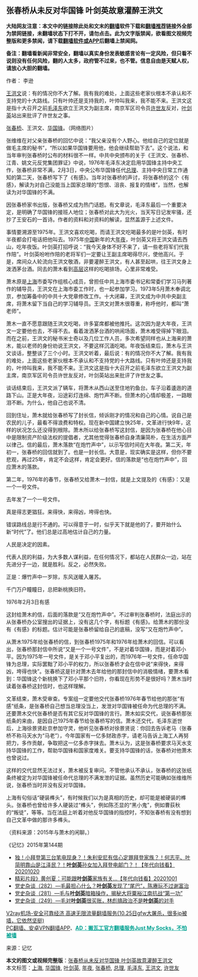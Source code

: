  <h2>张春桥从未反对华国锋 叶剑英故意灌醉王洪文</h2> <p class="notice"><b>大陆网友注意：本文中的链接除此处和文末的<a href="https://github.com/bannedbook/fanqiang" >翻墙</a>软件下载和<a href="https://github.com/killgcd/justmysocks/blob/master/README.md">翻墙推荐</a>链接外全部为禁网链接，未翻墙状态下打不开，请勿点击。此为文字版禁闻，欲看图文视频完整版和更多禁闻，请下载<a href="https://github.com/bannedbook/fanqiang">翻墙软件或APP</a>后翻墙上禁闻网。</p><p>备注：翻墙看新闻非常安全，翻墙以真实身份发表敏感言论有一定风险，但只看不说则没有任何风险，翻的人太多，政府管不过来，也不管。信息自由是天赋人权，请放心大胆的翻墙。</b></p>  <div class="entry"> <p>作者： 李逊</p> <p id="summary"><a href="https://www.bannedbook.org/bnews/tag/%e7%8e%8b%e6%b4%aa%e6%96%87/" class="st_tag internal_tag" rel="tag" title="标签 王洪文 下的日志">王洪文</a>说：有的情况你不大了解。我有我的难处，上面这些老家伙根本不承认和不支持党的十大路线。只有叶帅还是支持我的，叶帅叫我来，我不能不来。王洪文这是指十大召开之前<a href="https://www.bannedbook.org/bnews/tag/%e6%af%9b%e6%b3%bd%e4%b8%9c/" class="st_tag internal_tag" rel="tag" title="标签 毛泽东 下的日志">毛泽东</a>欲立王洪文为副主席，南京军区司令员<a href="https://www.bannedbook.org/bnews/tag/%e8%ae%b8%e4%b8%96%e5%8f%8b/" class="st_tag internal_tag" rel="tag" title="标签 许世友 下的日志">许世友</a>反对，<a href="https://www.bannedbook.org/bnews/tag/%e5%8f%b6%e5%89%91%e8%8b%b1/" class="st_tag internal_tag" rel="tag" title="标签 叶剑英 下的日志">叶剑英</a>站出来批评了许世友之事。</p> <p id="conimg"></p> <p><a href="https://www.bannedbook.org/bnews/tag/%e5%bc%a0%e6%98%a5%e6%a1%a5/" class="st_tag internal_tag" rel="tag" title="标签 张春桥 下的日志">张春桥</a>、王洪文、<a href="https://www.bannedbook.org/bnews/tag/%e5%8d%8e%e5%9b%bd%e9%94%8b/" class="st_tag internal_tag" rel="tag" title="标签 华国锋 下的日志">华国锋</a>。（网络图片）</p> <p>张维维在对父亲张春桥的回忆中说：“我父亲没有个人野心。他给自己的定位就是做毛主席的秘书”，“所以如果华国锋要用他，他会继续帮助下去”。这个说法，和当年审判张春桥时公布的材料很不一样。中共中央颁布的关于《王洪文、张春桥、江青、姚文元反党集团罪证》中说，1976年毛泽东决定启用华国锋主持中央工作，张春桥非常不满，2月3日，中央公布华国锋任代<a href="https://www.bannedbook.org/bnews/tag/%e6%80%bb%e7%90%86/" class="st_tag internal_tag" rel="tag" title="标签 总理 下的日志">总理</a>、主持中央日常工作通知的第二天，张春桥写下了《有感》。当年对张春桥的声讨，将张春桥的这个《有感》，解读为对自己没能当上国家总理的“怨恨、沮丧、报复的情绪”，当然，也解读为对华国锋的不满。</p> <p>因张春桥家书出版，张春桥又成为热门话题。有文章说，毛泽东最后一个重要决定，是明确了华国锋的接班人地位；张春桥对此大为光火，当天写日记发牢骚，还抄了王安石的一首诗。作者的资料和对资料的解读，显然盖源于上述文件。</p> <p>事情要溯源至1975年。王洪文喜欢吃喝，而请王洪文吃喝最多的是叶剑英，有时半夜都会打电话把他叫去。1975年<span class='wp_keywordlink_affiliate'><a href="https://www.bannedbook.org/" title="中国" target="_blank">中国</a></span>新年的大<a href="https://www.bannedbook.org/bnews/tag/%E5%B9%B4%E5%A4%9C/" class="st_tag internal_tag" rel="tag" title="标签 年夜 下的日志">年夜</a>，叶剑英又将王洪文请去西山，吃年夜饭。叶剑英打招呼说：“我今天身体不好不来了，请一些老将军们代我作陪”。叶剑英吩咐作陪的老将军们一定要让王副主席喝得尽兴，使他高兴。于是，席间众人轮流向王洪文敬酒，非要灌醉王洪文，有人甚至起哄，往王洪文身上泼洒茅台酒。同去的萧木看到<span class='wp_keywordlink_affiliate'><a href="https://www.bannedbook.org/bnews/ccpdope/" title="中共高层内幕" target="_blank">高层</a></span>这样的吃喝排场，心里非常难受。</p>  <p>萧木原是<a href="https://www.bannedbook.org/bnews/tag/%e4%b8%8a%e6%b5%b7/" class="st_tag internal_tag" rel="tag" title="标签 上海 下的日志">上海</a>市委写作组核心成员，曾担任中共上海市委书记和常委们学习马列著作的辅导员，王洪文在上海市委工作时，也一起参加学习。1973年5月萧木奉调北京，参加筹备中的中共十大党章修改工作。十大闭幕，王洪文成为中共中央副主席，将萧木留下当自己的学习辅导员。王洪文对萧木很尊重，称呼他时，都叫“萧老师”。</p> <p>萧木一直不愿意跟随王洪文吃喝，许多宴席都被他推托。这次因为是大年夜，王洪文一定要他也去，不得不去。看着泼洒茅台酒的哄闹场面，萧木难受得掉下眼泪。而在之前，王洪文的秘书米士奇以及几位工作人员，多次希望同样也从上海来的萧木，能以老师的身份劝说王洪文，不要这样沉湎吃喝。年夜饭结束后，萧木与王洪文谈话，整整谈了三个小时。王洪文听着，最后说：有的情况你不大了解。我有我的难处，上面这些老家伙根本不承认和不支持党的十大路线。只有叶帅还是支持我的，叶帅叫我来，我不能不来。王洪文这是指十大召开之前毛泽东欲立王洪文为副主席，南京军区司令员许世友反对，叶剑英站出来批评了许世友之事。</p> <p>谈话结束后，王洪文派了辆车，将萧木从西山送至住地钓鱼台。车子沿着逶迤的道路下山。正是大年夜，沿途彩灯连绵、炮竹声不断。但萧木的心情却极差，一路眼泪不断。为什么，他自己也说不清。</p> <p>回到住址，萧木就给张春桥写了封长信，倾诉刚才的情况和自己的心情。说自己是农民的儿子，最看不得浪费和特权。现在新中国建立快25年，文革进行快9年，这样的状况怎么还没得到根除。萧木所以给张春桥写这封信，是因为张春桥在他心目中是限制资产阶级法权的提倡者，尤其他觉得张春桥自身清廉简朴，在生活方面严以律己。信的最后，萧木落款“在炮竹声中”，以示写信时间在大年夜。第二天，年初一，张春桥的回信就到了。也是一封长信。大意是，现实确实是这样，但你不要悲观，再过25年，肯定不会这样，肯定会更好。信的落款是“也在炮竹声中”，回应萧木的落款。</p> <p>第二年，1976年的春节，张春桥又给萧木一封信，就是上文提及的《有感》：又是一个一号文件。</p> <p>去年发了一个一号文件。</p> <p>真是得志更猖狂。来得快，来得凶，垮得也快。</p>  <p>错误路线总是行不通的。可以得意于一时，似乎天下就是他的了，要开始什么新“时代”了。他们总是过高地估计自己的力量。</p> <p>人民是决定的因素。</p> <p>代表人民的利益，为大多数人谋利益，在任何情况下，都站在人民群众一边，站在先进分子一边，就是胜利。反之，必然失败。</p> <p>正是：爆竹声中一岁除，东风送暖入屠苏。</p> <p>千门万户瞳瞳日，总把新桃换旧符。</p> <p>1976年2月3日有感</p> <p>这封给萧木的信，后面的落款是“又在炮竹声中”。不过审判张春桥时，法庭出示的从张春桥办公室搜出的证据上，没有这几个字，有标题《有感》。给萧木的那份没有《有感》的标题。估计可能是张春桥留给自己的底稿，没写“又在炮竹声中”。</p>  <p>从萧木1975年给张春桥的信，到张春桥1975年和1976年给萧木的回信。可以看出，张春桥那封信中所说“又是一个一号文件”，不是对着华国锋，而是对着邓小平。因为1975年一号文件，是关于邓小平复出的，而1976年一号文件，任命华国锋为总理，实际罢黜了邓小平的权力，所以张春桥才会在信中说“来得快，来得凶，垮得也快”。张春桥这是针对萧木去年给他的那封信中的消极情绪，要萧木看到：华国锋这个新桃换下了邓小平那个旧符，你看现在形势不是很好吗？萧木当时读着张春桥这封信时，也这样理解。</p> <p>文革结束，萧木受审查。专案组一定要他交代张春桥1976年春节给他的那张“有感”纸条，是张春桥自己想当总理没当上，发泄对华国锋被任命为代总理的不满。还要萧木交代张春桥是否有其它反对华国锋的言行。萧木如实交代，说张春桥那张纸条的来由，是因自己1975年春节给张春桥写的信。萧木还交代，毛泽东逝世后，上海徐景贤赴京参加守灵，他听见张春桥对徐景贤说：你回去告诉老马（张春桥不称马天水为“马老”），今年国家有一亿多财政赤字，请老马告诉上海工人再努把力，多作贡献，争取把这一亿多赤字抹去。萧木认为，这是张春桥要求马天水支持华国锋的工作，帮助华国锋和国家度难关。要支持华国锋的话，张春桥对他萧木也曾说过。</p> <p>这样的交代显然无法过关，萧木被反复审问。不管他承认不承认，张春桥的这张纸条终被定为对华国锋被任命代总理的不满发泄的证据。虽然历史可能确如张维维所说，张春桥当时并没有反对华国锋。</p> <p>上海有句俗话“硬装榫头”，有时候我们以为是真相的历史，却可能是被硬装的榫头。张春桥也曾给许多人硬装过“榫头”，例如陈丕显的“黑小鬼”，例如曹荻秋的“叛徒”，等等。当在法庭上听着对他反华国锋的指控时，不知张春桥有没有想到自己文革中做的那许多榫头。</p> <p>（资料来源：2015年与萧木的闲聊。）</p> <p>《记忆》2015年第144期</p> <ul class='op-related-articles' title='相关阅读'> <li><a href='https://www.bannedbook.org/bnews/taiwannews/20201020/1417275.html' target='_blank'>独！小拜登第三台笔电现身？！朱利安尼有信心定罪拜登家族？！何志平、叶简明靠山是江泽民？！<b>叶剑英</b>孙女加入拜登电邮门？！【年代向钱看】20201020</a></li> <li><a href='https://www.bannedbook.org/bnews/taiwannews/20201001/1406533.html' target='_blank'>精彩片段》黄创夏：可能跟<b>叶剑英</b>家族有关...【年代向钱看】20201001</a></li> <li><a href='https://www.bannedbook.org/bnews/bannedvideo/20200930/1405954.html' target='_blank'>党史杂谈（282）—毛最担心什么？<b>叶剑英</b>发现了“尾巴”，陈赓玩不过谢富治</a></li> <li><a href='https://www.bannedbook.org/bnews/bannedvideo/20200929/1405355.html' target='_blank'>党史杂谈（281）—毛与<b>叶剑英</b>暗箱操作，揭秘大将粟裕江南抗战“第一功”</a></li> <li><a href='https://www.bannedbook.org/bnews/bannedvideo/20200815/1386522.html' target='_blank'>党史杂谈（249）—毛对<b>叶剑英</b>很买账，林彪搞政治不是<b>叶剑英</b>的对手</a></li> </ul> <p class="texttj"> <a href="https://github.com/bannedbook/fanqiang/wiki/V2ray%E6%9C%BA%E5%9C%BA" target="_blank">V2ray机场-安全可靠经济 高速无限流量翻墙服务(10.25日gfw大屠杀，很多ip被墙，它依然坚挺)</a><br/> <a href="https://github.com/bannedbook/fanqiang/wiki/%E7%A6%81%E9%97%BB%E7%BD%91%E5%AE%89%E5%8D%93%E7%BF%BB%E5%A2%99%E6%96%B0%E9%97%BBAPP" target="_blank">PC翻墙、安卓VPN翻墙APP</a>、<span onclick="window.open('https://github.com/killgcd/justmysocks/blob/master/README.md')" style="font-weight:bold;color:#00A191;cursor:pointer;text-decoration:underline;outline:none">AD：搬瓦工官方翻墙服务Just My Socks，不怕被墙</span></p><p> 来源：记忆 </p> <a name='sharetosocial'></a>       <div><b>本文的图文或视频完整版</b>：<a href='https://www.bannedbook.org/bnews/cnnews/20201027/1420999.html'>张春桥从未反对华国锋 叶剑英故意灌醉王洪文</a></div>  </div><!--END ENTRY--> <div class="postfooter"> <div>本文标签：<a href="https://www.bannedbook.org/bnews/tag/%e4%b8%8a%e6%b5%b7/" rel="tag">上海</a>, <a href="https://www.bannedbook.org/bnews/tag/%e5%8d%8e%e5%9b%bd%e9%94%8b/" rel="tag">华国锋</a>, <a href="https://www.bannedbook.org/bnews/tag/%e5%8f%b6%e5%89%91%e8%8b%b1/" rel="tag">叶剑英</a>, <a href="https://www.bannedbook.org/bnews/tag/%E5%B9%B4%E5%A4%9C/" rel="tag">年夜</a>, <a href="https://www.bannedbook.org/bnews/tag/%e5%bc%a0%e6%98%a5%e6%a1%a5/" rel="tag">张春桥</a>, <a href="https://www.bannedbook.org/bnews/tag/%e6%80%bb%e7%90%86/" rel="tag">总理</a>, <a href="https://www.bannedbook.org/bnews/tag/%e6%af%9b%e6%b3%bd%e4%b8%9c/" rel="tag">毛泽东</a>, <a href="https://www.bannedbook.org/bnews/tag/%e7%8e%8b%e6%b4%aa%e6%96%87/" rel="tag">王洪文</a>, <a href="https://www.bannedbook.org/bnews/tag/%e8%ae%b8%e4%b8%96%e5%8f%8b/" rel="tag">许世友</a></div>  </div><!--END POSTFOOTER--> 